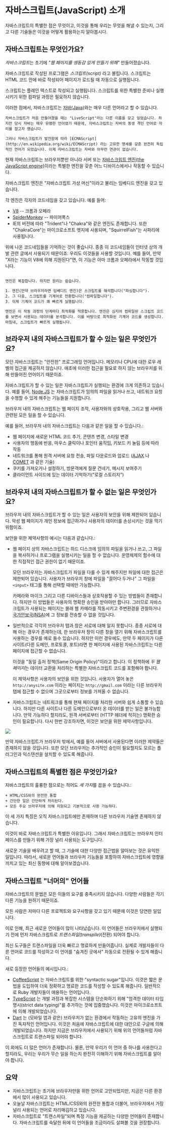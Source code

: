 # 자바스크립트(JavaScript) 소개

자바스크립트의 특별한 점은 무엇이고, 이것을 통해 우리는 무엇을 해낼 수 있는지, 그리고 다른 기술들은 이것을 어떻게 활용하는지 알아봅시다.

## 자바스크립트는 무엇인가요?

*자바스크립트*는 초기에 *"웹 페이지를 생동감 있게 만들기 위해"* 만들어졌습니다. 

자바스크립트로 작성된 프로그램은 *스크립트(script)* 라고 불립니다. 스크립트는 HTML 코드 안에 바로 작성되어 페이지가 로드될 때 자동으로 실행됩니다. 

스크립트는 플레인 텍스트로 작성되고 실행됩니다. 스크립트를 위한 특별한 준비나 실행시키기 위한 컴파일 과정은 필요하지 않습니다. 

이러한 점에서, 자바스크립트는 [자바(Java)](https://en.wikipedia.org/wiki/Java_(programming_language))와는 매우 다른 언어라고 할 수 있습니다.

```smart header="왜 <u>자바</u>스크립트인가?"
자바스크립트가 처음 만들어졌을 때는 "LiveScript"라는 다른 이름을 갖고 있었습니다. 하지만 당시 자바는 매우 유명한 언어였기 때문에, 자바스크립트는 자바의 동생 격인 언어로 자리를 잡고자 했습니다.

그러나 자바스크립트가 발전함에 따라 [ECMAScript](http://en.wikipedia.org/wiki/ECMAScript) 라는 고유한 명세를 갖춘 완전히 독립적인 언어가 되었습니다. 이제 자바스크립트는 자바와 아무런 연관이 없습니다. 
```

현재 자바스크립트는 브라우저뿐만 아니라 서버 또는 [자바스크립트 엔진(the JavaScript engine)](https://en.wikipedia.org/wiki/javascript_engine)이라는 특별한 엔진을 갖춘 어느 디바이스에서나 작동할 수 있습니다. 

자바스크립트 엔진은 "자바스크립트 가상 머신"이라고 불리는 임베디드 엔진을 갖고 있습니다.

각 엔진은 각자의 코드네임을 갖고 있습니다. 예를 들어:

- [V8](https://en.wikipedia.org/wiki/V8_(javascript_engine)) -- 크롬과 오페라
- [SpiderMonkey](https://en.wikipedia.org/wiki/SpiderMonkey) -- 파이어폭스
- IE의 버전에 따라 "Trident"나 "Chakra"와 같은 엔진도 존재합니다. 또한 "ChakraCore"는 마이크로소프트 엣지에 사용되며, "SquirrelFish"는 사파리에 사용됩니다.

위에 나온 코드네임들을 기억하는 것이 좋습니다. 종종 이 코드네임들이 인터넷 상의 개발 관련 글에서 사용되기 때문이죠. 우리도 이것들을 사용할 것입니다. 예를 들어, 만약 "X라는 기능이 V8에 의해 지원된다"면, 이 기능은 아마 크롬과 오페라에서 작동할 것입니다.

```smart header="엔진이 하는 일은?"

엔진은 복잡합니다. 하지만 원리는 쉽습니다.

1. 엔진(만약 브라우저라면 임베디드 엔진)은 스크립트를 해석합니다("파싱합니다").
2. 그 다음, 스크립트를 기계어로 전환합니다("컴파일합니다").
3. 이제 기계어 코드가 꽤 빠르게 실행됩니다.

엔진은 이 작동 과정의 단계마다 최적화를 적용합니다. 엔진은 심지어 컴파일된 스크립트 코드를 보면서 사용되는 데이터를 분석합니다. 이를 바탕으로 최적화된 기계어 코드를 생성합니다. 마침내, 스크립트가 빠르게 실행됩니다.
```

## 브라우저 내의 자바스크립트가 할 수 있는 일은 무엇인가요?

모던 자바스크립트는 "안전한" 프로그래밍 언어입니다. 메모리나 CPU에 대한 로우 레벨의 접근을 제공하지 않습니다. 애초에 이러한 접근을 필요로 하지 않는 브라우저를 위해 만들어진 언어이기 때문이죠.

자바스크립트가 할 수 있는 일은 자바스크립트가 실행되는 환경에 크게 의존하고 있습니다. 예를 들어, [Node.JS](https://wikipedia.org/wiki/Node.js) 는 자바스크립트가 임의의 파일을 읽거나 쓰고, 네트워크 요청을 수행할 수 있게 해주는 기능들을 지원합니다.

브라우저 내의 자바스크립트는 웹 페이지 조작, 사용자와의 상호작용, 그리고 웹 서버와 관련된 모든 일을 할 수 있습니다.

예를 들어, 브라우저 내의 자바스크립트는 다음과 같은 일을 할 수 있습니다.:

- 웹 페이지에 새로운 HTML 코드 추가, 콘텐츠 변경, 스타일 변경
- 사용자의 행동에 반응, 마우스 클릭이나 포인터 움직임, 키보드 키 눌림 등에 따라 작동
- 네트워크를 통해 원격 서버에 요청 전송, 파일 다운로드와 업로드 ([AJAX](https://en.wikipedia.org/wiki/Ajax_(programming)) 나 [COMET](https://en.wikipedia.org/wiki/Comet_(programming)) 과 같은 기술)
- 쿠키를 가져오거나 설정하기, 방문객에게 질문 건네기, 메시지 보여주기
- 클라이언트 사이드에 있는 데이터 기억하기("로컬 스토리지")

## 브라우저 내의 자바스크립트가 할 수 없는 일은 무엇인가요?

브라우저 내의 자바스크립트가 할 수 있는 일은 사용자의 보안을 위해 제한되어 있습니다. 악성 웹 페이지가 개인 정보에 접근하거나 사용자의 데이터를 손상시키는 것을 막기 위함이죠.

보안을 위한 제약사항의 예시는 다음과 같습니다.:

- 웹 페이지 상의 자바스크립트는 하드 디스크에 임의의 파일을 읽거나 쓰고, 그 파일을 복사하거나 프로그램을 실행시키는 일을 할 수 없습니다. 운영체제의 함수에 대한 직접적인 접근 권한이 없기 때문이죠.

    모던 브라우저는 자바스크립트가 파일을 다룰 수 있게 해주지만 파일에 대한 접근은 제한되어 있습니다. 사용자가 브라우저 창에 파일을 "끌어다 두거나" 그 파일을 `<input>` 태그를 통해 선택할 때에만 가능합니다.

    카메라와 마이크 그리고 다른 디바이스들과 상호작용할 수 있는 방법들이 존재합니다. 하지만 이 방법들은 사용자의 명확한 승인을 받아야만 합니다. 그러므로 자바스크립트가 사용되는 페이지는 몰래 웹 카메라를 작동시키고 주변환경을 관찰하거나 [국가안보국(NSA)](https://en.wikipedia.org/wiki/National_Security_Agency)에 그 정보를 전송할 수 없을 것입니다. 
- 일반적으로 각각의 브라우저 탭과 창은 서로에 대해 알지 못합니다. 종종 서로에 대해 아는 경우가 존재하는데, 한 브라우저 창이 다른 창을 열기 위해 자바스크립트를 사용하는 경우를 예로 들수 있습니다. 하지만 이런 경우에도, 만약 두 페이지가 다른 사이트(다른 도메인, 프로토콜, 포트)라면 한 페이지에 사용된 자바스크립트는 다른 페이지에 접근할 수 없습니다. 

    이것을 "동일 출처 정책(Same Origin Policy)"이라고 합니다. 이 정책하에 *두 웹 페이지*는 데이터 교환을 처리하는 특별한 자바스크립트 코드를 포함해야 합니다.

    이 제약사항은 사용자의 보안을 위한 것입니다. 사용자가 열어 놓은 `http://anysite.com` 이라는 페이지는 `http://gmail.com` 이라는 다른 브라우저 탭에 접근할 수 없으며 그곳으로부터 정보를 가져올 수 없습니다.
- 자바스크립트는 네트워크를 통해 현재 페이지를 처리한 서버와 쉽게 소통할 수 있습니다. 하지만 다른 사이트나 다른 도메인으로부터 온 데이터를 받는 일은 불가능합니다. 만약 가능하다 할지라도, 원격 서버로부터 (HTTP 헤더에 적히는) 명확한 승인이 필요합니다. 다시 한번 강조하자면, 이것은 보안을 위한 제약사항입니다.

![](limitations.png)

만약 자바스크립트가 브라우저 밖에서, 예를 들어 서버에서 사용된다면 이러한 제약들은 존재하지 않을 것입니다. 또한 모던 브라우저는 추가적인 승인이 필요할지도 모르는 플러그인과 익스텐션을 설치할 수 있도록 해줍니다. 

## 자바스크립트의 특별한 점은 무엇인가요?

자바스크립트의 훌륭한 점으로는 적어도 *세 가지*를 꼽을 수 있습니다.:

```compare
+ HTML/CSS와의 완전한 통합
+ 간단한 일은 간단하게 처리된다.
+ 모든 주요 브라우저에 의해 지원되고 기본적으로 사용 가능하다.
```

이 세 가지 특징은 오직 자바스크립트에만 존재하며 다른 브라우저 기술엔 존재하지 않습니다.

이것이 바로 자바스크립트가 특별한 이유입니다. 그래서 자바스크립트는 브라우저 인터페이스를 만들기 위해 가장 널리 사용되는 도구입니다.

새로운 기술을 배우려고 할 때, 그 기술에 대한 다양한 접근법을 알아보는 것은 유익한 일입니다. 따라서, 새로운 언어들과 브라우저 기능들을 포함하여 자바스크립트에 영향을 끼치고 있는 최신 동향에 대해 알아보겠습니다. 


## 자바스크립트 "너머의" 언어들

자바스크립트의 문법은 모든 이들의 요구를 충족시키지 않습니다. 다양한 사람들은 각기 다른 기능을 원하기 때문이죠.

모든 사람은 저마다 다른 프로젝트와 요구사항을 갖고 있기 때문에 이것은 당연한 일입니다.

이로 인해, 최근 새로운 언어들이 많이 나타났습니다. 이 언어들은 브라우저에서 실행되기 전에 먼저 자바스크립트로 *트랜스파일(transpile)*(전환) 되어야 합니다.

최신 도구들은 트랜스파일을 더욱 빠르고 명료하게 만들어줍니다. 실제로 개발자들이 다른 언어로 코드를 작성하고 이 언어를 "숨겨진 곳에서" 자동으로 전환될 수 있게 해줍니다.

새로 등장한 언어들의 예시입니다.:

- [CoffeeScript](http://coffeescript.org/) 는 자바스크립트를 위한 "syntactic sugar"입니다. 이것은 짧은 문법을 도입하여 더욱 정확하고 명료한 코드를 작성할 수 있도록 해줍니다. 일반적으로 Ruby 개발자들이 애용하는 언어입니다.
- [TypeScript](http://www.typescriptlang.org/) 는 개발 과정과 복잡한 시스템을 단순화하기 위해 "엄격한 데이터 타입 명시(strict data typing)"를 추가하는 것에 집중했습니다. 이것은 마이크로소프트에 의해 개발되었습니다.
- [Dart](https://www.dartlang.org/) 는 (모바일 앱과 같은) 브라우저가 없는 환경에서 작동하는 고유의 엔진을 가진 독자적인 언어입니다. 이것은 처음에 자바스크립트에 대한 대안으로 구글에 의해 개발되었습니다. 하지만 지금은 브라우저에서 사용되기 위해 위의 언어들처럼 자바스크립트로 트랜스파일 되어야 합니다.

이 외에도 더 많은 언어가 존재합니다. 물론, 만약 우리가 이 언어 중 하나를 사용한다고 할지라도, 우리는 우리가 무슨 일을 하는지 완전히 이해하기 위해 자바스크립트를 알아야 합니다.

## 요약

- 자바스크립트는 초기에 브라우저만을 위한 언어로 고안되었지만, 지금은 다른 환경에서 많이 사용되고 있습니다. 
- 오늘날 자바스크립트는 HTML/CSS와의 완전한 통합과 더불어, 브라우저에서 가장 널리 사용되는 언어로 자리매김하고 있습니다.
- 자바스크립트로 "트랜스파일"되며 특정 기능을 제공하는 다양한 언어들이 존재합니다. 자바스크립트를 숙달한 뒤에 이 언어들을 조금이라도 살펴볼 것을 권장합니다. 
